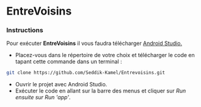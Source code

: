 # EntreVoisins
### Instructions

Pour exécuter **EntreVoisins** il vous faudra télécharger [Android Studio.](https://developer.android.com/studio?hl=fr&gclid=CjwKCAjwsNiIBhBdEiwAJK4khhUcbY8E5gbLj0lyrFtOnQwGJ4mKVZzm8gTsc_KF_2OM9MA2W9XyhBoCtckQAvD_BwE&gclsrc=aw.ds)

* Placez-vous dans le répertoire de votre choix et télécharger le code en tapant cette commande dans un terminal :
```sh
git clone https://github.com/Seddik-Kamel/Entrevoisins.git
```
* Ouvrir le projet avec Android Studio.
* Exécuter le code en allant sur la barre des menus et cliquer sur *Run ensuite sur Run 'app'*.
